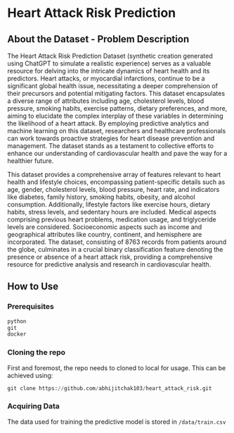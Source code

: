 # Heart Attack Risk Prediction

## About the Dataset - Problem Description
 
The Heart Attack Risk Prediction Dataset (synthetic creation generated using ChatGPT to simulate a realistic experience) serves as a valuable resource for delving into the intricate dynamics of heart health and its predictors. Heart attacks, or myocardial infarctions, continue to be a significant global health issue, necessitating a deeper comprehension of their precursors and potential mitigating factors. This dataset encapsulates a diverse range of attributes including age, cholesterol levels, blood pressure, smoking habits, exercise patterns, dietary preferences, and more, aiming to elucidate the complex interplay of these variables in determining the likelihood of a heart attack. By employing predictive analytics and machine learning on this dataset, researchers and healthcare professionals can work towards proactive strategies for heart disease prevention and management. The dataset stands as a testament to collective efforts to enhance our understanding of cardiovascular health and pave the way for a healthier future.

This dataset provides a comprehensive array of features relevant to heart health and lifestyle choices, encompassing patient-specific details such as age, gender, cholesterol levels, blood pressure, heart rate, and indicators like diabetes, family history, smoking habits, obesity, and alcohol consumption. Additionally, lifestyle factors like exercise hours, dietary habits, stress levels, and sedentary hours are included. Medical aspects comprising previous heart problems, medication usage, and triglyceride levels are considered. Socioeconomic aspects such as income and geographical attributes like country, continent, and hemisphere are incorporated. The dataset, consisting of 8763 records from patients around the globe, culminates in a crucial binary classification feature denoting the presence or absence of a heart attack risk, providing a comprehensive resource for predictive analysis and research in cardiovascular health.

## How to Use 

### Prerequisites

```python
python
git
docker
```

### Cloning the repo

First and foremost, the repo needs to cloned to local for usage. This can be achieved using:

```python
git clone https://github.com/abhijitchak103/heart_attack_risk.git
```

### Acquiring Data

The data used for training the predictive model is stored in `/data/train.csv`

